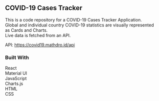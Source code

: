 ## COVID-19 Cases Tracker 

This is a code repository for a COVID-19 Cases Tracker Application.   
Global and individual country COVID-19 statistics are visually represented as Cards and Charts.  
Live data is fetched from an API.  

API: https://covid19.mathdro.id/api

### Built With

React  
Material UI  
JavaScript  
Charts.js  
HTML  
CSS  



